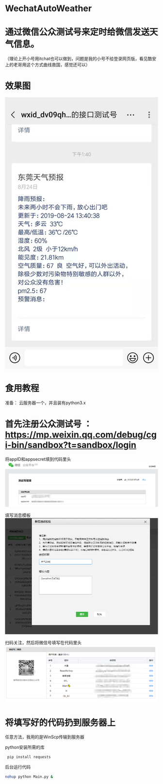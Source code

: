 # WechatAutoWeather

# 通过微信公众测试号来定时给微信发送天气信息。
  （理论上开小号用itchat也可以做到，问题是我的小号不给登录网页版，看见酷安上的老哥用这个方式曲线救国，感觉还可以）

# 效果图
![Image text](https://github.com/6yi/WechatAutoWeather/blob/master/Demoimg/1.jpg)

# 食用教程
  
  准备：
  云服务器一个，并且装有python3.x
  
  
# 首先注册公众测试号 ：https://mp.weixin.qq.com/debug/cgi-bin/sandbox?t=sandbox/login
  
  将appID和appsecret填到代码里头
  ![Image text](https://github.com/6yi/WechatAutoWeather/blob/master/Demoimg/2.png)
  
  填写消息模板
  ![Image text](https://github.com/6yi/WechatAutoWeather/blob/master/Demoimg/4.png)

  扫码关注，然后将微信号填写在代码里头
   ![Image text](https://github.com/6yi/WechatAutoWeather/blob/master/Demoimg/3.png)
   
# 将填写好的代码扔到服务器上
  任意方法，我用的是WinScp传输到服务器
  
  python安装所需的库
  ```bash 
   pip install requests
  ```   
  
  后台运行代码
   ```bash 
   nohup python Main.py &
  ```   
  
